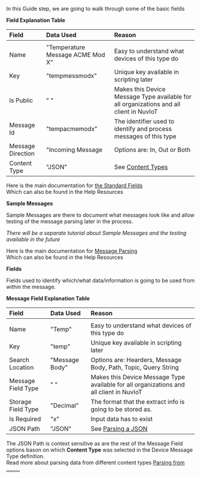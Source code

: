 In this Guide step, we are going to walk through some of the basic fields

**Field Explanation Table**  

| Field | Data Used | Reason |
|:--|:--|:--|
| | | |  
| Name | "Temperature Message ACME Mod X" | Easy to understand what devices of this type do |
| Key | "tempmessmodx" | Unique key available in scripting later |
| Is Public | " " | Makes this Device Message Type available for all organizations and all client in NuvIoT |
| Message Id | "tempacmemodx" | The identifier used to identify and process messages of this type |
| Message Direction | "Incoming Message | Options are: In, Out or Both |
| Content Type | "JSON" | See <a href="https://support.nuviot.com/help.html#/messaging/contenttypes" target="_blank">Content Types</a>  |  
  
  
Here is the main documentation for <a href="https://support.nuviot.com/help.html#/topics/standardfields" target="_blank">the Standard Fields</a>  
Which can also be found in the Help Resources
  
**Sample Messages**

Sample Messages are there to _document_ what messages look like and allow testing of the message parsing later in the process.  
  
_There will be a separate tutorial about Sample Messages and the testing available in the future_
  
Here is the main documentation for <a href="https://support.nuviot.com/help.html#/messaging/parsing/index" target="_blank">Message Parsing</a>  
Which can also be found in the Help Resources
  
**Fields**

Fields used to identify which/what data/information is going to be used from within the message.  

**Message Field Explanation Table**  

| Field | Data Used | Reason |
|:--|:--|:--|
| | | |  
| Name | "Temp" | Easy to understand what devices of this type do |
| Key | "temp" | Unique key available in scripting later |
| Search Location | "Message Body" | Options are: Hearders, Message Body, Path, Topic, Query String |
| Message Field Type | " " | Makes this Device Message Type available for all organizations and all client in NuvIoT |
| Storage Field Type | "Decimal" | The format that the extract info is going to be stored as.  |
| Is Required | "x" | Input data has to exist |  
| JSON Path | "JSON" | See <a href="https://support.nuviot.com/help.html#/messaging/parsing/parsingjsonmessage" target="_blank">Parsing a JSON</a>  |  
    
The JSON Path is context sensitive as are the rest of the Message Field options bason on which **Content Type** was selected in the Device Message Type definition.  
Read more about parsing data from different content types <a href="https://support.nuviot.com/help.html#/messaging/parsing/index" target="_blank">Parsing from .........</a>
  
